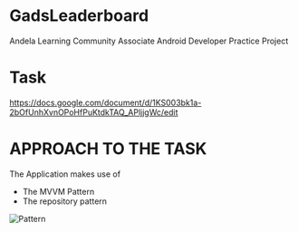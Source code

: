 # GadsLeaderboard
Andela Learning Community Associate Android Developer Practice Project

# Task 
https://docs.google.com/document/d/1KS003bk1a-2bOfUnhXvnOPoHfPuKtdkTAQ_APljjgWc/edit

# APPROACH TO THE TASK 
The Application makes use of 
- The MVVM Pattern
- The repository pattern 

![Pattern](file:///Users/mac/Downloads/arch_guide_diagram.png)
